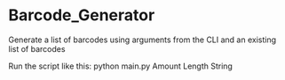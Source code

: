 # Barcode_Generator
Generate a list of barcodes using arguments from the CLI and an existing list of barcodes

Run the script like this: python main.py Amount Length String

